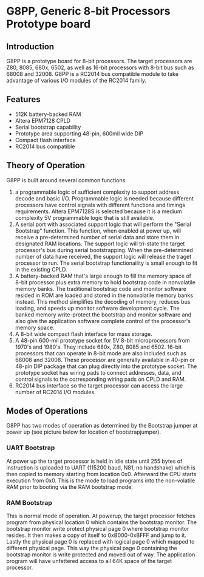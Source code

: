 # G8PP, Generic 8-bit Processors Prototype board
## Introduction
G8PP is a prototype board for 8-bit processors.  The target processors are Z80, 8085, 680x, 6502, as well as 16-bit processors with 8-bit bus such as 68008 and 32008.  G8PP is a RC2014 bus compatible module to take advantage of various I/O modules of the RC2014 family.
## Features
* 512K battery-backed RAM
* Altera EPM7128 CPLD
* Serial bootstrap capability
* Prototype area supporting 48-pin, 600mil wide DIP
* Compact flash interface
* RC2014 bus compatible
## Theory of Operation
G8PP is built around several common functions:
1. a programmable logic of sufficient complexity to support address decode and basic I/O.  Programmable logic is needed because different processors have control signals with different functions and timings requirements.   Altera EPM7128S is selected because it is a medium complexity 5V programmable logic that is still available.
2. A serial port with associated support logic that will perform the "Serial Bootstrap" function.  This function, when enabled at power up, will receive a pre-determined number of serial data and store them in designated RAM locations.  The support logic will tri-state the target processor's bus during serial bootstrapping.  When the pre-determined number of data have received, the support logic will release the traget processor to run.  The serial bootstrap functionaility is small enough to fit in the existing CPLD.
3.  A battery-backed RAM that's large enough to fill the memory space of 8-bit processor plus extra memory to hold bootstrap code in nonvolatile memory banks.  The traditional bootstrap code and monitor software resided in ROM are loaded and stored in the nonvolatile memory banks instead.  This method simplifies the decoding of memory, reduces bus loading, and speeds up monitor software development cycle.  The banked memory write-protect the bootstrap and monitor software and also give the application software complete control of the processor's memory space.
4.  A 8-bit wide compact flash interface for mass storage.
5.  A 48-pin 600-mil prototype socket for 5V 8-bit microprocessors from 1970's and 1980's.  They include 680x, Z80, 8085 and 6502.  16-bit processors that can operate in 8-bit mode are also included such as 68008 and 32008.  These processor are generally available in 40-pin or 48-pin DIP package that can plug directly into the prototype socket.  The prototype socket has wiring pads to connect addresses, data, and control signals to the corresponding wiring pads on CPLD and RAM.  
6.  RC2014 bus interface so the target processor can access the large number of RC2014 I/O modules.
## Modes of Operations
G8PP has two modes of operation as determined by the Bootstrap jumper at power up (see picture below for location of bootstrapjumper). 
### UART Bootstrap
At power up the target processor is held in idle state until 255 bytes of instruction is uploaded to UART (115200 baud, N81, no handshake) which is then copied to memory starting from location 0x0. Afterward the CPU starts execution from 0x0.  This is the mode to load programs into the non-volatile RAM prior to booting via the RAM bootstrap mode.
### RAM Bootstrap
This is normal mode of operation. At powerup, the target processor fetches program from physical location 0 which contains the bootstrap monitor. The bootstrap monitor write protect physical page 0 where bootstrap monitor resides. It then makes a copy of itself to 0xB000-0xBFFF and jump to it. Lastly the physical page 0 is replaced with logical page 0 which mapped to different physical page. This way the physical page 0 containing the bootstrap monitor is write protected and moved out of way. The application program will have unfettered access to all 64K space of the target processor.

